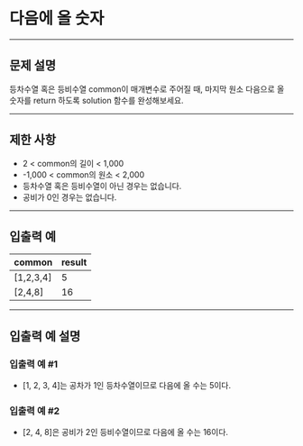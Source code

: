 # 다음에 올 숫자

---

## 문제 설명
등차수열 혹은 등비수열 common이 매개변수로 주어질 때, 마지막 원소 다음으로 올 숫자를 return 하도록 solution 함수를 완성해보세요.

---

## 제한 사항
- 2 < common의 길이 < 1,000
- -1,000 < common의 원소 < 2,000
- 등차수열 혹은 등비수열이 아닌 경우는 없습니다.
- 공비가 0인 경우는 없습니다.

---

## 입출력 예
| common    | result |
|-----------|--------|
| [1,2,3,4] | 5      |
| [2,4,8]   | 16     |

---

## 입출력 예 설명
### 입출력 예 #1
- [1, 2, 3, 4]는 공차가 1인 등차수열이므로 다음에 올 수는 5이다.

### 입출력 예 #2
- [2, 4, 8]은 공비가 2인 등비수열이므로 다음에 올 수는 16이다.
